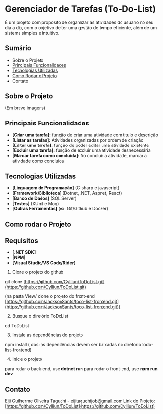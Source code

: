   # Gerenciador de Tarefas (To-Do-List)

É um projeto com proposito de orgamizar as atividades do usuário no seu dia a dia, com o objetivo de ter uma gestão de tempo eficiente, além de um sistema simples e intuitivo.

## Sumário

* [Sobre o Projeto](#sobre-o-projeto)
* [Principais Funcionalidades](#principais-funcionalidades)
* [Tecnologias Utilizadas](#tecnologias-utilizadas)
* [Como Rodar o Projeto](#como-rodar-o-projeto)
* [Contato](#contato)

## Sobre o Projeto

(Em breve imagens)

## Principais Funcionalidades

* **[Criar uma tarefa]:** função de criar uma atividade com titulo e descrição
* **[Listar as tarefas]:** Atividades organizadas por ordem de criação
* **[Editar uma tarefa]:** função de poder editar uma atividade existente
* **[Excluir uma tarefa]:** função de excluir uma atividade desnecessária
* **[Marcar tarefa como concluida]:** Ao concluir a atividade, marcar a atividade como concluida

## Tecnologias Utilizadas

* **[Linguagem de Programação]** (C-sharp e javascript)
* **[Framework/Biblioteca]** (Dotnet, .NET,  Aspnet, React)
* **[Banco de Dados]** (SQL Server)
* **[Testes]** (XUnit e Moq)
* **[Outras Ferramentas]** (ex: Git/Github e Docker)

## Como rodar o Projeto

## Requisitos

* **[.NET SDK]**
* **[NPM]**
* **[Visual Studio/VS Code/Rider]**

1. Clone o projeto do github

git clone [https://github.com/Cylliun/ToDoList.git](https://github.com/Cylliun/ToDoList.git)

(na pasta View/ clone o projeto do front-end [https://github.com/JacksonSants/todo-list-frontend.git](https://github.com/JacksonSants/todo-list-frontend.git))

2. Busque o diretório ToDoList

cd ToDoList

3. Instale as dependências do projeto

npm install ( obs: as dependências devem ser baixadas no diretorio todo-list-frontend)

4. Inicie o projeto

para rodar o back-end, use **dotnet run**
para rodar o front-end, use **npm run dev**

## Contato

Eiji Guilherme Oliveira Taguchi - eijitaguchijob@gmail.com
Link do Projeto: [https://github.com/Cylliun/ToDoList](https://github.com/Cylliun/ToDoList)
